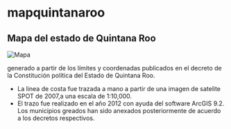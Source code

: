 # mapquintanaroo

## Mapa del estado de Quintana Roo

![Mapa](/mapa1.jpg)


generado a partir de los límites y coordenadas publicados en el decreto de la Constitución política del Estado de Quintana Roo.
- La linea de costa fue trazada a mano a partir de una imagen de satelite SPOT de 2007,a una escala de 1:10,000. 
- El trazo fue realizado en el año 2012 con ayuda del software ArcGIS 9.2. Los municipios greados han sido anexados posteriormente de acuerdo a los decretos respectivos.
